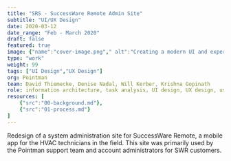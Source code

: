 ```yaml
---
title: "SRS - SuccessWare Remote Admin Site"
subtitle: "UI/UX Design"
date: 2020-03-12
date_range: "Feb - March 2020"
draft: false
featured: true
image: {"name":"cover-image.png"," alt":"Creating a modern UI and experience for SWR admin site"}
type: "work"
weight: 99
tags: ["UI Design","UX Design"]
org: Pointman
team: David Thiemecke, Denise Nadal, Will Kerber, Krishna Gopinath
role: information architecture, task analysis, UI design, UX design, user research, user testing,
resources: [
    {"src":"00-background.md"},
    {"src":"01-process.md"}
]
---
```

Redesign of a system administration site for SuccessWare Remote, a mobile app for the HVAC technicians in the field. This site was primarily used by the Pointman support team and account administrators for SWR customers.